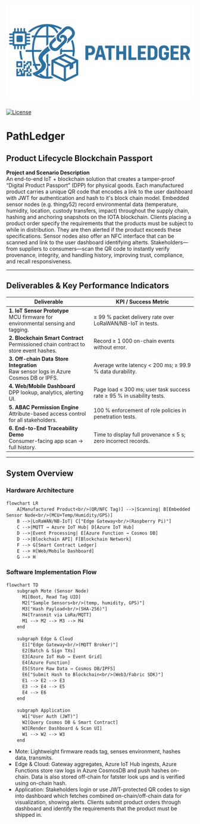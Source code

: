 <h1 align="center">
  <img src="https://github.com/liammulhern/CSSE4011/blob/task_supplychain_dashboard/docs/images/PathLedger-300-600.png" alt="PathLedger">
</h1>

[![License](https://img.shields.io/badge/License-GPL%203.0-blue.svg)](https://opensource.org/licenses/Apache-2.0)


# PathLedger 
## Product Lifecycle Blockchain Passport

**Project and Scenario Description**  
An end-to-end IoT + blockchain solution that creates a tamper-proof “Digital Product Passport” (DPP) for physical goods. Each manufactured product carries a unique QR code that encodes a link to the user dashboard with JWT for authentication and hash to it's block chain model. Embedded sensor nodes (e.g. thingy52) record environmental data (temperature, humidity, location, custody transfers, impact) throughout the supply chain, hashing and anchoring snapshots on the IOTA blockchain. Clients placing a product order specify the requirements that the products must be subject to while in distribution. They are then alerted if the product exceeds these specifications. Sensor nodes also offer an NFC interface that can be scanned and link to the user dashboard identifying alterts. Stakeholders—from suppliers to consumers—scan the QR code to instantly verify provenance, integrity, and handling history, improving trust, compliance, and recall responsiveness.

---

## Deliverables & Key Performance Indicators

| Deliverable                                                                            | KPI / Success Metric                                                  |
|----------------------------------------------------------------------------------------|-----------------------------------------------------------------------|
| **1. IoT Sensor Prototype**<br>MCU firmware for environmental sensing and tagging.     | ≥ 99 % packet delivery rate over LoRaWAN/NB-IoT in tests.             |
| **2. Blockchain Smart Contract**<br>Permissioned chain contract to store event hashes. | Record ≥ 1 000 on-chain events without error.                         |
| **3. Off-chain Data Store Integration**<br>Raw sensor logs in Azure Cosmos DB or IPFS. | Average write latency < 200 ms; ≥ 99.9 % data durability.             |
| **4. Web/Mobile Dashboard**<br>DPP lookup, analytics, alerting UI.                     | Page load ≤ 300 ms; user task success rate ≥ 95 % in usability tests. |
| **5. ABAC Permission Engine**<br>Attribute-based access control for all stakeholders.  | 100 % enforcement of role policies in penetration tests.              |
| **6. End-to-End Traceability Demo**<br>Consumer-facing app scan → full history.        | Time to display full provenance ≤ 5 s; zero incorrect records.        |

---

## System Overview

### Hardware Architecture

```mermaid
flowchart LR
    A[Manufactured Product<br/>(QR/NFC Tag)] -->|Scanning| B[Embedded Sensor Node<br/>(MCU+Temp/Humidity/GPS)]
    B -->|LoRaWAN/NB-IoT| C["Edge Gateway<br/>(Raspberry Pi)"]
    C -->|MQTT → Azure IoT Hub| D[Azure IoT Hub]
    D -->|Event Processing| E[Azure Function → Cosmos DB]
    D -->|Blockchain API| F[Blockchain Network]
    F --> G[Smart Contract Ledger]
    E --> H[Web/Mobile Dashboard]
    G --> H
```

### Software Implementation Flow

```mermaid
flowchart TD
    subgraph Mote (Sensor Node)
      M1[Boot, Read Tag UID]
      M2["Sample Sensors<br/>(temp, humidity, GPS)"]
      M3["Hash Payload<br/>(SHA-256)"]
      M4[Transmit via LoRa/MQTT]
      M1 --> M2 --> M3 --> M4
    end

    subgraph Edge & Cloud
      E1["Edge Gateway<br/>(MQTT Broker)"]
      E2[Batch & Sign TXs]
      E3[Azure IoT Hub → Event Grid]
      E4[Azure Function]
      E5[Store Raw Data → Cosmos DB/IPFS]
      E6["Submit Hash to Blockchain<br/>(Web3/Fabric SDK)"]
      E1 --> E2 --> E3
      E3 --> E4 --> E5
      E4 --> E6
    end

    subgraph Application
      W1["User Auth (JWT)"]
      W2[Query Cosmos DB & Smart Contract]
      W3[Render Dashboard & Scan UI]
      W1 --> W2 --> W3
    end
```

- Mote: Lightweight firmware reads tag, senses environment, hashes data, transmits.
- Edge & Cloud: Gateway aggregates, Azure IoT Hub ingests, Azure Functions store raw logs in Azure CosmosDB and push hashes on-chain. Data is also stored off-chain for fatster look ups and is verified using on-chain hash.
- Application: Stakeholders login or use JWT-protected QR codes to sign into dashboard which fetches combined on-chain/off-chain data for visualization, showing alerts. Clients submit product orders through dashboard and identify the requirements that the product must be shipped in.
